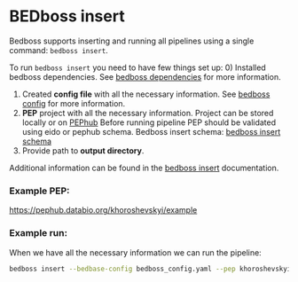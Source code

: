 # BEDboss insert 

Bedboss supports inserting and running all pipelines using a single command: `bedboss insert`.

To run `bedboss insert` you need to have few things set up:
0) Installed bedboss dependencies. See [bedboss dependencies](./how_to_install_r_dep.md) for more information.
1) Created **config file** with all the necessary information. See [bedboss config](./how_to_config_bedboss.md) for more information.
2) **PEP** project with all the necessary information. Project can be stored locally or on [PEPhub](https://pephub.databio.org/)
Before running pipeline PEP should be validated using eido or pephub schema. Bedboss insert schema: [bedboss insert schema](https://schema.databio.org/pipelines/bedboss.yaml)
3) Provide path to **output directory**.

Additional information can be found in the [bedboss insert](../bedboss_usage.md) documentation.

### Example PEP:
https://pephub.databio.org/khoroshevskyi/example


### Example run:
When we have all the necessary information we can run the pipeline:
```bash
bedboss insert --bedbase-config bedboss_config.yaml --pep khoroshevskyi/example --output-folder ./bedboss_output
```